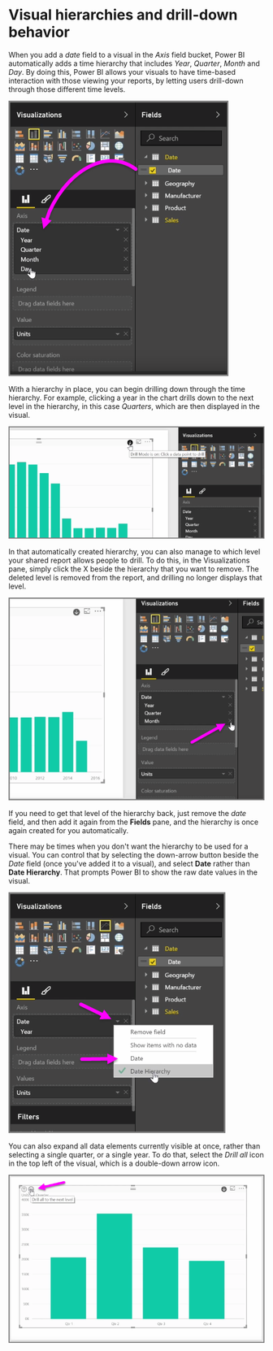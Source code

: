 <properties
   pageTitle="Visual hierarchies and drill-down"
   description="Learn to drill into hierarchies, and manage how levels are shared"
   services="powerbi"
   documentationCenter=""
   authors="davidiseminger"
   manager="mblythe"
   editor=""
   tags=""
   qualityFocus="no"
   qualityDate=""
   featuredVideoId="Fuhe0wo4gUI"
   courseDuration="5m"/>

<tags
   ms.service="powerbi"
   ms.devlang="NA"
   ms.topic="article"
   ms.tgt_pltfrm="NA"
   ms.workload="powerbi"
   ms.date="03/28/2016"
   ms.author="davidi"/>

# Visual hierarchies and drill-down behavior

When you add a *date* field to a visual in the *Axis* field bucket, Power BI automatically adds a time hierarchy that includes *Year*, *Quarter*, *Month* and *Day*. By doing this, Power BI allows your visuals to have time-based interaction with those viewing your reports, by letting users drill-down through those different time levels.

![](media/powerbi-learning-3-11g-visual-hierarchies-drilling/3-11g_1.png)

With a hierarchy in place, you can begin drilling down through the time hierarchy. For example, clicking a year in the chart drills down to the next level in the hierarchy, in this case *Quarters*, which are then displayed in the visual.

![](media/powerbi-learning-3-11g-visual-hierarchies-drilling/3-11g_2.png)

In that automatically created hierarchy, you can also manage to which level your shared report allows people to drill. To do this, in the Visualizations pane, simply click the X beside the hierarchy that you want to remove. The deleted level is removed from the report, and drilling no longer displays that level.

![](media/powerbi-learning-3-11g-visual-hierarchies-drilling/3-11g_3.png)

If you need to get that level of the hierarchy back, just remove the *date* field, and then add it again from the **Fields** pane, and the hierarchy is once again created for you automatically.

There may be times when you don't want the hierarchy to be used for a visual. You can control that by selecting the down-arrow button beside the *Date* field (once you've added it to a visual), and select **Date** rather than **Date Hierarchy**. That prompts Power BI to show the raw date values in the visual.

![](media/powerbi-learning-3-11g-visual-hierarchies-drilling/3-11g_4.png)

You can also expand all data elements currently visible at once, rather than selecting a single quarter, or a single year. To do that, select the *Drill all* icon in the top left of the visual, which is a double-down arrow icon.

![](media/powerbi-learning-3-11g-visual-hierarchies-drilling/3-11g_5.png)

